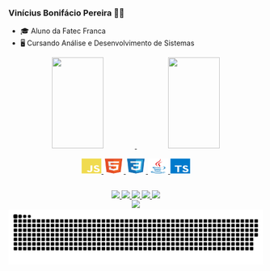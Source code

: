 ### Vinícius Bonifácio Pereira 👨‍💻

- 🎓 Aluno da Fatec Franca
- 🖥️ Cursando Análise e Desenvolvimento de Sistemas

<div align="center">
  <a href="https://github.com/mrbonifacio">
  <img height="180em" width="45%" src="https://github-readme-stats.vercel.app/api?username=mrbonifacio&show_icons=true&theme=dark&include_all_commits=true&count_private=true"/>
  <img height="180em" width="45%" src="https://github-readme-stats.vercel.app/api/top-langs/?username=mrbonifacio&layout=compact&langs_count=7&theme=dark"/>
</div>
  <div style="display: inline_block" align="center"><br>
  <img alt="Js" height="30" width="40" src="https://raw.githubusercontent.com/devicons/devicon/master/icons/javascript/javascript-plain.svg">
  <img alt="HTML" height="30" width="40" src="https://raw.githubusercontent.com/devicons/devicon/master/icons/html5/html5-original.svg">
  <img alt="CSS" height="30" width="40" src="https://raw.githubusercontent.com/devicons/devicon/master/icons/css3/css3-original.svg">
  <img alt="JAVA" height="30" width="40" src="https://raw.githubusercontent.com/devicons/devicon/master/icons/java/java-original.svg">
  <img alt="TPX" height="30" width="40" src="https://raw.githubusercontent.com/devicons/devicon/master/icons/typescript/typescript-original.svg">
</div>
  
  ##
 
<div align="center"> 
  <a href="https://www.youtube.com/channel/UCeQndzMEPj7bttO14DEaIbg" target="_blank">
    <img src="https://img.shields.io/badge/YouTube-FF0000?style=for-the-badge&logo=youtube&logoColor=white" target="_blank">
  </a>
  <a href="https://www.instagram.com/vibonifacio_/" target="_blank">
    <img src="https://img.shields.io/badge/-Instagram-%23E4405F?style=for-the-badge&logo=instagram&logoColor=white" target="_blank">
  </a>
  <a href="https://www.twitch.tv/mrdetonabr" target="_blank">
    <img src="https://img.shields.io/badge/Twitch-9146FF?style=for-the-badge&logo=twitch&logoColor=white" target="_blank">
  </a>
  <a href="https://discord.gg/DmftbyZ" target="_blank">
    <img src="https://img.shields.io/badge/Discord-7289DA?style=for-the-badge&logo=discord&logoColor=white" target="_blank">
  </a> 
  <a href = "mailto:mrbonifacio@gmail.com">
    <img src="https://img.shields.io/badge/-Gmail-%23333?style=for-the-badge&logo=gmail&logoColor=white" target="_blank">
  </a>
  
  <br />
  <img alingn="center" src="https://profile-counter.glitch.me/mrbonifacio/count.svg" />
  <img src="https://github.com/mrbonifacio/mrbonifacio/blob/output/github-contribution-grid-snake.svg"/>
</div>
  
